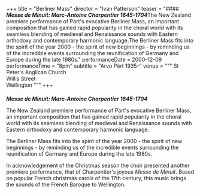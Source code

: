 +++
title = "Berliner Mass"
director = "Ivan Patterson"
teaser = "#### ***Messe de Minuit: Marc-Antoine Charpentier 1645-1704***The New Zealand premiere performance of Pärt's evocative Berliner Mass, an important composition that has gained rapid popularity in the choral world with its seamless blending of medieval and Renaissance sounds with Eastern orthodoxy and contemporary harmonic language.The Berliner Mass fits into the spirit of the year 2000 - the spirit of new beginnings - by reminding us of the incredible events surrounding the reunification of Germany and Europe during the late 1980s."
performanceDate = 2000-12-09
performanceTime = "8pm"
subtitle = "Arvo Pärt 1935-"
venue = """
St Peter's Anglican Church  
Willis Street  
Wellington
"""
+++

#### 
***Messe de Minuit: Marc-Antoine Charpentier 1645-1704***


The New Zealand premiere performance of Pärt's evocative Berliner Mass, an important composition that has gained rapid popularity in the choral world with its seamless blending of medieval and Renaissance sounds with Eastern orthodoxy and contemporary harmonic language.


The Berliner Mass fits into the spirit of the year 2000 - the spirit of new beginnings - by reminding us of the incredible events surrounding the reunification of Germany and Europe during the late 1980s.


In acknowledgement of the Christmas season the choir presented another premiere performance, that of Charpentier's joyous *Messe de Minuit*. Based on popular French christmas carols of the 17th century, this music brings the sounds of the French Baroque to Wellington.
